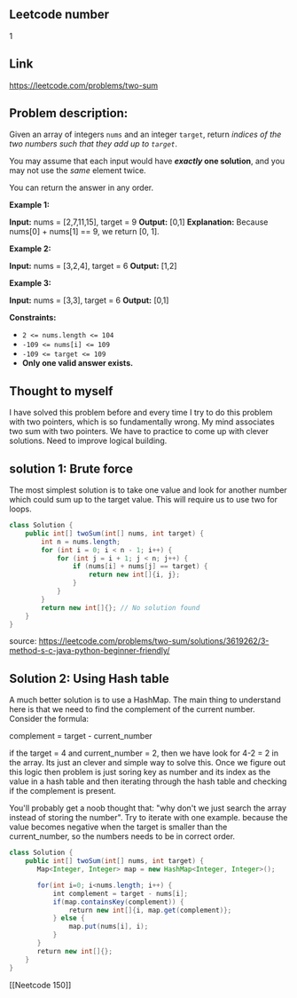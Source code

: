 ## Leetcode number

1
## Link

https://leetcode.com/problems/two-sum
## Problem description:

Given an array of integers `nums` and an integer `target`, return _indices of the two numbers such that they add up to `target`_.

You may assume that each input would have **_exactly_ one solution**, and you may not use the _same_ element twice.

You can return the answer in any order.

**Example 1:**

**Input:** nums = [2,7,11,15], target = 9
**Output:** [0,1]
**Explanation:** Because nums[0] + nums[1] == 9, we return [0, 1].

**Example 2:**

**Input:** nums = [3,2,4], target = 6
**Output:** [1,2]

**Example 3:**

**Input:** nums = [3,3], target = 6
**Output:** [0,1]

**Constraints:**

- `2 <= nums.length <= 104`
- `-109 <= nums[i] <= 109`
- `-109 <= target <= 109`
- **Only one valid answer exists.**

## Thought to myself

I have solved this problem before and every time I try  to do this problem with two pointers, which is so fundamentally wrong. My mind associates two sum with two pointers. We have to practice to come up with clever solutions. Need to improve logical building.
## solution 1: Brute force

The most simplest solution is to take one value and look for another number which could sum up to the target value. This will require us to use two for loops. 

```java
class Solution {
    public int[] twoSum(int[] nums, int target) {
        int n = nums.length;
        for (int i = 0; i < n - 1; i++) {
            for (int j = i + 1; j < n; j++) {
                if (nums[i] + nums[j] == target) {
                    return new int[]{i, j};
                }
            }
        }
        return new int[]{}; // No solution found
    }
}
```
source: https://leetcode.com/problems/two-sum/solutions/3619262/3-method-s-c-java-python-beginner-friendly/

## Solution 2: Using Hash table

A much better solution is to use a HashMap. The main thing to understand here is that we need to find the complement of the current number. Consider the formula:

complement = target - current_number

if the target = 4 and current_number = 2, then we have look for 4-2 = 2 in the array. Its just an clever and simple way to solve this. Once we figure out  this logic then problem is just soring key as number and its index as the value in a hash table and then iterating through the hash table and checking if the complement is present. 

You'll probably get a noob thought that: "why don't we just search the array instead of storing the number". Try to iterate with one example. because the value becomes negative when the target is smaller than the current_number, so the numbers needs to be in correct order.

``` java
class Solution {
    public int[] twoSum(int[] nums, int target) {
       Map<Integer, Integer> map = new HashMap<Integer, Integer>();

       for(int i=0; i<nums.length; i++) {
           int complement = target - nums[i];
           if(map.containsKey(complement)) {
               return new int[]{i, map.get(complement)};
           } else {
               map.put(nums[i], i);
           }
       }
       return new int[]{};
    }
}
```

[[Neetcode 150]]